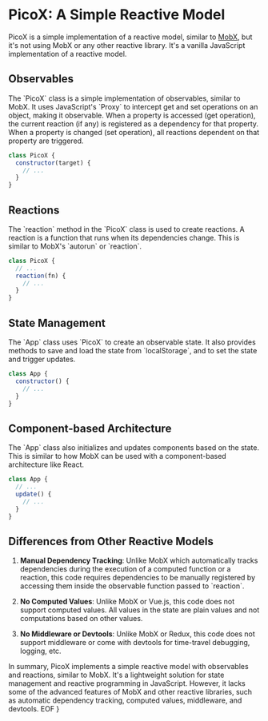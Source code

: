 # PicoX: A Simple Reactive Model

PicoX is a simple implementation of a reactive model, similar to [MobX](https://mobx.js.org/README.html), but it's not using MobX or any other reactive library. It's a vanilla JavaScript implementation of a reactive model.

## Observables

The \`PicoX\` class is a simple implementation of observables, similar to MobX. It uses JavaScript's \`Proxy\` to intercept get and set operations on an object, making it observable. When a property is accessed (get operation), the current reaction (if any) is registered as a dependency for that property. When a property is changed (set operation), all reactions dependent on that property are triggered.

```javascript
class PicoX {
  constructor(target) {
    // ...
  }
}
```

## Reactions

The \`reaction\` method in the \`PicoX\` class is used to create reactions. A reaction is a function that runs when its dependencies change. This is similar to MobX's \`autorun\` or \`reaction\`.

```javascript
class PicoX {
  // ...
  reaction(fn) {
    // ...
  }
}
```

## State Management

The \`App\` class uses \`PicoX\` to create an observable state. It also provides methods to save and load the state from \`localStorage\`, and to set the state and trigger updates.

```javascript
class App {
  constructor() {
    // ...
  }
}
```

## Component-based Architecture

The \`App\` class also initializes and updates components based on the state. This is similar to how MobX can be used with a component-based architecture like React.

```javascript
class App {
  // ...
  update() {
    // ...
  }
}
```

## Differences from Other Reactive Models

1. **Manual Dependency Tracking**: Unlike MobX which automatically tracks dependencies during the execution of a computed function or a reaction, this code requires dependencies to be manually registered by accessing them inside the observable function passed to \`reaction\`.

2. **No Computed Values**: Unlike MobX or Vue.js, this code does not support computed values. All values in the state are plain values and not computations based on other values.

3. **No Middleware or Devtools**: Unlike MobX or Redux, this code does not support middleware or come with devtools for time-travel debugging, logging, etc.

In summary, PicoX implements a simple reactive model with observables and reactions, similar to MobX. It's a lightweight solution for state management and reactive programming in JavaScript. However, it lacks some of the advanced features of MobX and other reactive libraries, such as automatic dependency tracking, computed values, middleware, and devtools.
EOF
}